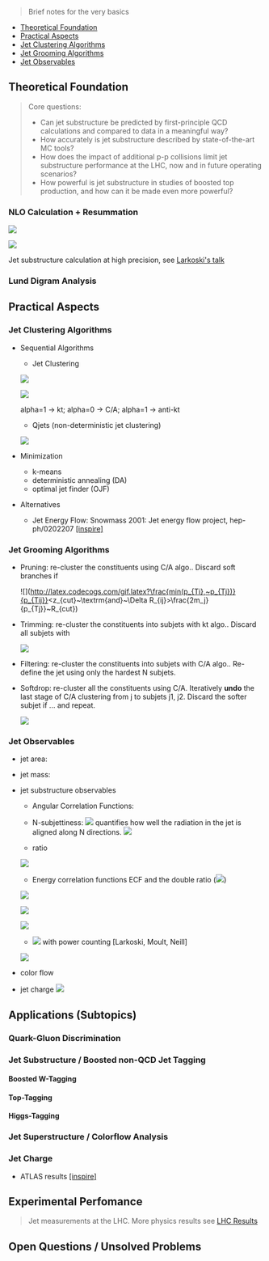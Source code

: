 >Brief notes for the very basics

* [Theoretical Foundation](#theoretical-foundation)
* [Practical Aspects](#practical-aspects)
 * [Jet Clustering Algorithms](#jet-clustering-algorithms)
 * [Jet Grooming Algorithms](#jet-grooming-algorithms)
 * [Jet Observables](#jet-observables)


## Theoretical Foundation
>Core questions:
>* Can jet substructure be predicted by first-principle QCD calculations and compared to data in a meaningful way?
>* How accurately is jet substructure described by state-of-the-art MC tools?
>* How does the impact of additional p-p collisions limit jet substructure performance at the LHC, now and in future operating scenarios?
>* How powerful is jet substructure in studies of boosted top production, and how can it be made even more powerful?

### NLO Calculation + Resummation 

![](http://latex.codecogs.com/gif.latex?\sigma(v)=\sigma_0~g(\alpha_s)e^\beta)

![](http://latex.codecogs.com/gif.latex?\beta=L~g_1(\alpha_s~L)+g_2(\alpha_s~L)+\alpha_s~g_3(\alpha_s~L)+..)

Jet substructure calculation at high precision, see [Larkoski's talk](https://indico.cern.ch/event/439039/contributions/2194580/attachments/1310623/1961016/BOOST_2016_Larkoski.pdf)


### Lund Digram Analysis

## Practical Aspects

### Jet Clustering Algorithms
* Sequential Algorithms
  * Jet Clustering 

  ![](http://latex.codecogs.com/gif.latex?d_{ij}=min(p_{Ti}^{2\alpha},p_{Tj}^{2\alpha})\frac{\Delta~R_{ij}^2}{R^2})
  
  ![](http://latex.codecogs.com/gif.latex?d_{iB}=p_{Ti}^2)

  alpha=1 ->  kt; alpha=0 -> C/A; alpha=1 -> anti-kt

  * Qjets (non-deterministic jet clustering) 

  ![](http://latex.codecogs.com/gif.latex?P_{ij}\propto~e^{-\alpha(d_{ij}-d_{min})/d_{min}})

* Minimization
  * k-means
  * deterministic annealing (DA)
  * optimal jet finder (OJF)
  
* Alternatives
  * Jet Energy Flow: Snowmass 2001: Jet energy flow project, hep-ph/0202207 [[inspire]](http://inspirehep.net/record/583276)

### Jet Grooming Algorithms
* Pruning: re-cluster the constituents using C/A algo.. Discard soft branches if
  
  ![](http://latex.codecogs.com/gif.latex?\frac{min(p_{Ti},~p_{Tj})}{p_{Tij}}<z_{cut}~\textrm{and}~\Delta R_{ij}>\frac{2m_j}{p_{Tj}}~R_{cut}) 
  
* Trimming: re-cluster the constituents into subjets with kt algo.. Discard all subjets with

  ![](http://latex.codecogs.com/gif.latex?p_{Ti}<f_{cut}~p_{TJ})
  
* Filtering: re-cluster the constituents into subjets with C/A algo.. Re-define the jet using only the hardest N subjets.

* Softdrop: re-cluster all the constituents using C/A. Iteratively **undo** the last stage of C/A clustering from j to subjets j1, j2. Discard the softer subjet if ... and repeat.

  ![](http://latex.codecogs.com/gif.latex?\frac{min(p_{T1},~p_{T2})}{p_{T1}+p_{T2}}<z_{cut}\left(\frac{\Delta~R_{12}}{R}\right)^\beta)

### Jet Observables
* jet area:
* jet mass: 
* jet substructure observables
  * Angular Correlation Functions: 
  * N-subjettiness:  ![](http://latex.codecogs.com/gif.latex?\tau_N^\beta) quantifies how well the radiation in the jet is aligned along N directions.
   ![](http://latex.codecogs.com/gif.latex?\tau_N^\beta=\frac{1}{d_0}\sum_i~p_{Ti}~min(\Delta~R_{1i}^\beta,~...,~\Delta~R_{Ni}^\beta)~\textrm{with}~d_0=\sum_i~p_{Ti}~R^\beta)

  * ratio 
  
  ![](http://latex.codecogs.com/gif.latex?\tau_{N,~N-1}^\beta~\equiv~\frac{\tau_N^\beta}{\tau_{N-1}^\beta})
  
  * Energy correlation functions ECF and the double ratio (![](http://latex.codecogs.com/gif.latex?C_N^\beta))
  
  ![](http://latex.codecogs.com/gif.latex?C_N^\beta~=~\frac{ECF(N+1,~\beta)~ECF(N-1,~\beta)}{ECF(N,~\beta)^2})
   
   ![](http://latex.codecogs.com/gif.latex?ECF(N,~\beta)~=~\sum_{i_1<i_2<...<i_N~\in~j}\left(\prod_{a=1}^N~p_{Ti_a}\right)\left(\prod_{b=1}^{N-1}~\prod_{c=b+1}^N~\Delta~R_{i_b~i_c}\right)^\beta)
   
   ![](http://latex.codecogs.com/gif.latex?e_N^\beta~=~\frac{ECF(N,~\beta)}{p_{TJ}^N})
  
  *  ![](http://latex.codecogs.com/gif.latex?M_2^\beta,~D_2^\beta) with power counting [Larkoski, Moult, Neill]
  
  ![](http://latex.codecogs.com/gif.latex?M_2^\beta~=~\frac{_1e_3^\beta}{e_2^\beta}~D_2^\beta=\frac{e_3^\beta}{(e_2^\beta)^3})
  
* color flow
* jet charge
![](http://latex.codecogs.com/gif.latex?Q_j=\frac{1}{p_{Tj}^\kappa}\sum_{i\in~T}q_i\times(p_T^i)^\kappa)

## Applications (Subtopics)
### Quark-Gluon Discrimination

### Jet Substructure / Boosted non-QCD Jet Tagging
#### Boosted W-Tagging

#### Top-Tagging

#### Higgs-Tagging

### Jet Superstructure / Colorflow Analysis

### Jet Charge
* ATLAS results [[inspire]](http://inspirehep.net/record/1313120) 

## Experimental Perfomance
>Jet measurements at the LHC. More physics results see [LHC Results](./lhc-results.md)

## Open Questions / Unsolved Problems

